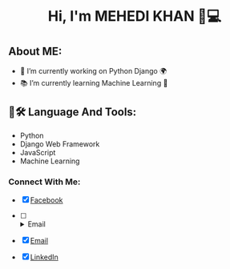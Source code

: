 <h1 align='center'>Hi, I'm MEHEDI KHAN 👋💻</h1>

## About ME:

- 🔭 I’m currently working on Python Django 🌍<br>
- 📚 I’m currently learning Machine Learning 🤖<br>

## 📖🛠 Language And Tools:

- Python
- Django Web Framework
- JavaScript
- Machine Learning


### Connect With Me:
- [x] [Facebook](https://www.facebook.com/MDMMHK/)
- [ ] <details> 
    <summary>Email</summary>
    <p>mehedikhan.cse@gmail.com</p>
  </details>

- [x] [Email](mehedikhan.cse@gmail.com)
- [x] [LinkedIn](https://www.linkedin.com/in/mehedikhan-mk/)




